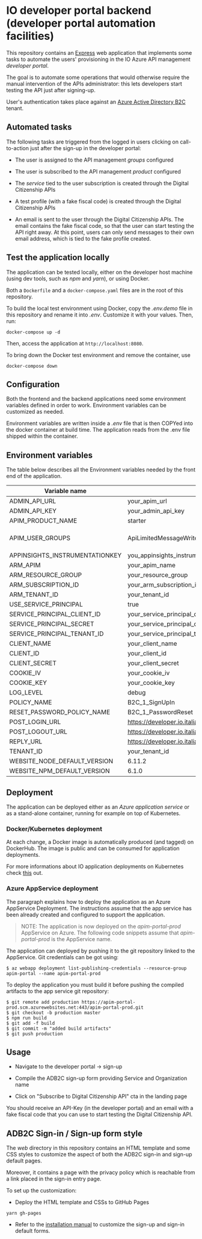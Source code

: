# IO developer portal backend (developer portal automation facilities)

This repository contains an [Express](http://expressjs.com/) web application that implements some tasks to automate the users' provisioning in the IO Azure API management *developer portal*.

The goal is to automate some operations that would otherwise require the manual intervention of the APIs administrator: this lets developers start testing the API just after signing-up.

User's authentication takes place against an [Azure Active Directory B2C](https://azure.microsoft.com/en-us/services/active-directory-b2c/) tenant.

## Automated tasks

The following tasks are triggered from the logged in users clicking on call-to-action just after the sign-up in the developer portal:

* The user is assigned to the API management *groups* configured

* The user is subscribed to the API management *product* configured

* The *service* tied to the user subscription is created through the Digital Citizenship APIs

* A test profile (with a fake fiscal code) is created through the Digital Citizenship APIs

* An email is sent to the user through the Digital Citizenship APIs. The email contains the fake fiscal code, so that the user can start testing the API right away. At this point, users can only send messages to their own email address, which is tied to the fake profile created.

## Test the application locally

The application can be tested locally, either on the developer host machine (using dev tools, such as *npm* and *yarn*), or using Docker.

Both a `Dockerfile` and a `docker-compose.yaml` files are in the root of this repository.

To build the local test environment using Docker, copy the *.env.demo* file in this repository and rename it into *.env*. Customize it with your values. Then, run:

```shell
docker-compose up -d
```

Then, access the application at `http://localhost:8080`.

To bring down the Docker test environment and remove the container, use

```shell
docker-compose down
```

## Configuration

Both the frontend and the backend applications need some environment variables defined in order to work. Environment variables can be customized as needed.

Environment variables are written inside a *.env* file that is then COPYed into the docker container at build time. The application reads from the .env file shipped within the container.

## Environment variables

The table below describes all the Environment variables needed by the front end of the application.

| Variable name | Description| type |
|---------------|------------|------|
|ADMIN\_API_URL|your\_apim_url|string|
|ADMIN\_API_KEY|your\_admin_api_key|string|
|APIM\_PRODUCT_NAME|starter|string|
|APIM\_USER_GROUPS|ApiLimitedMessageWrite,ApiInfoRead,ApiMessageRead,ApiLimitedProfileRead|string (comma separated|
|APPINSIGHTS\_INSTRUMENTATIONKEY|you\_appinsights\_instrumentationkey|string|
|ARM\_APIM|your\_apim_name|string|
|ARM\_RESOURCE_GROUP|your\_resource_group|string|
|ARM\_SUBSCRIPTION_ID|your\_arm\_subscription_id|string|
|ARM\_TENANT_ID|your\_tenant_id|string|
|USE\_SERVICE_PRINCIPAL|true|bool|
|SERVICE\_PRINCIPAL\_CLIENT_ID|your\_service\_principal\_client_id|string|
|SERVICE\_PRINCIPAL\_SECRET|your\_service\_principal\_client_secret|string|
|SERVICE\_PRINCIPAL\_TENANT_ID|your\_service\_principal\_tenant_id|string|
|CLIENT\_NAME|your_client_name|string|
|CLIENT\_ID|your\_client_id|string|
|CLIENT\_SECRET|your\_client_secret|string|
|COOKIE\_IV|your\_cookie_iv|string|
|COOKIE\_KEY|your\_cookie_key|string|
|LOG\_LEVEL|debug|string|
|POLICY\_NAME|B2C\_1_SignUpIn|string|
|RESET\_PASSWORD\_POLICY_NAME|B2C\_1_PasswordReset|string|
|POST\_LOGIN_URL|https://developer.io.italia.it|string|
|POST\_LOGOUT_URL|https://developer.io.italia.it|string|
|REPLY\_URL|https://developer.io.italia.it|string|
|TENANT\_ID|your\_tenant_id|string|
|WEBSITE\_NODE\_DEFAULT_VERSION|6.11.2|string|
|WEBSITE\_NPM\_DEFAULT_VERSION|6.1.0|string|

## Deployment

The application can be deployed either as an *Azure application service* or as a stand-alone container, running for example on top of Kubernetes.

### Docker/Kubernetes deployment

At each change, a Docker image is automatically produced (and tagged) on DockerHub. The image is public and can be consumed for application deployments.

For more informations about IO application deployments on Kubernetes check [this](https://github.com/pagopa/io-infrastructure-post-config) out.

### Azure AppService deployment

The paragraph explains how to deploy the application as an Azure AppService Deployment. The instructions assume that the app service has been already created and configured to support the application.

>NOTE: The application is now deployed on the *apim-portal-prod* AppService on Azure. The following code snippets assume that *apim-portal-prod* is the AppService name.

The application can deployed by pushing it to the git repository linked to the AppService. Git credentials can be got using:

```
$ az webapp deployment list-publishing-credentials --resource-group apim-portal --name apim-portal-prod
```

To deploy the application you must build it before pushing the compiled artifacts to the app service git repository:

```shell
$ git remote add production https://apim-portal-prod.scm.azurewebsites.net:443/apim-portal-prod.git
$ git checkout -b production master
$ npm run build
$ git add -f build
$ git commit -m "added build artifacts"
$ git push production
```

## Usage

* Navigate to the developer portal -> sign-up

* Compile the ADB2C sign-up form providing Service and Organization name

* Click on "Subscribe to Digital Citizenship API" cta in the landing page

You should receive an API-Key (in the developer portal) and an email with a fake fiscal code that you can use to start testing the Digital Citizenship API.

## ADB2C Sign-in / Sign-up form style

The *web* directory in this repository contains an HTML template and some CSS styles to customize the aspect of both the ADB2C sign-in and sign-up default pages.

Moreover, it contains a page with the privacy policy which is reachable from a link placed in the sign-in entry page.

To set up the customization:

* Deploy the HTML template and CSSs to GitHub Pages

```shell
yarn gh-pages
```

* Refer to the [installation manual](https://github.com/pagopa/io-developer-portal-backend) to customize the sign-up and sign-in default forms.
